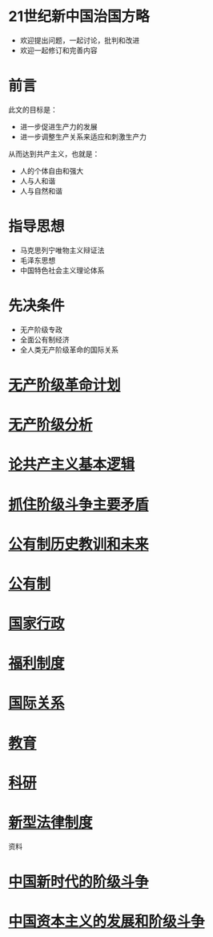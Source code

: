 # 21世纪新中国治国方略

* 欢迎提出问题，一起讨论，批判和改进
* 欢迎一起修订和完善内容

# 前言

此文的目标是：

* 进一步促进生产力的发展
* 进一步调整生产关系来适应和刺激生产力

从而达到共产主义，也就是：
* 人的个体自由和强大
* 人与人和谐
* 人与自然和谐

# 指导思想

* 马克思列宁唯物主义辩证法
* 毛泽东思想
* 中国特色社会主义理论体系

# 先决条件

* 无产阶级专政
* 全面公有制经济
* 全人类无产阶级革命的国际关系

# [无产阶级革命计划](./无产阶级革命计划)

# [无产阶级分析](./无产阶级分析)

# [论共产主义基本逻辑](./论共产主义基本逻辑)

# [抓住阶级斗争主要矛盾](./抓住阶级斗争主要矛盾)

# [公有制历史教训和未来](./公有制历史教训和未来)

# [公有制](./公有制)

# [国家行政](./国家行政)

# [福利制度](./福利制度)

# [国际关系](./国际关系)

# [教育](./教育)

# [科研](./科研)

# [新型法律制度](./新型法律制度)

资料

# [中国新时代的阶级斗争](https://medium.com/@2019celebration/first-page-932473e6ea3c)
# [中国资本主义的发展和阶级斗争](https://newchina010.github.io/Captalism%20in%20China%20(Chinese).pdf)
